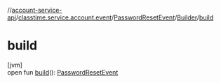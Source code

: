 //[account-service-api](../../../../index.md)/[classtime.service.account.event](../../index.md)/[PasswordResetEvent](../index.md)/[Builder](index.md)/[build](build.md)

# build

[jvm]\
open fun [build](build.md)(): [PasswordResetEvent](../index.md)
